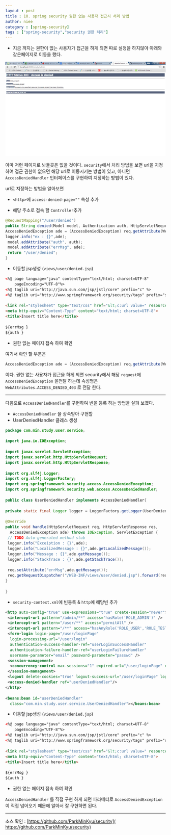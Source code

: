 ```yaml
---
layout : post
title : 10. spring security 권한 없는 사용자 접근시 처리 방법
author: niee
category : [spring-security]
tags : ["spring-security","security 권한 처리"]
---
```


- 지금 까지는 권한이 없는 사용자가 접근을 하게 되면 따로 설정을 하지않아 아래와 같은페이지로 이동을 했다.

![img1](/images/spring-security/10-1.png)

아마 저런 페이지로 놔둘곳은 없을 것이다.
```security```에서 처리 방법을 보면
url을 지정하여 접근 권한이 없으면 해당 url로 이동시키는 방법이 있고,
아니면 ```AccessDeniedHandler``` 인터페이스를 구현하여 지정하는 방법이 있다.

url로 지정하는 방법을 알아보면
- ```<http>```에 ```access-denied-page=""``` 속성 추가

- 해당 주소로 접속 할 ```Controller```추가

```java
@RequestMapping("/user/denied")
public String denied(Model model, Authentication auth, HttpServletRequest req){
AccessDeniedException ade = (AccessDeniedException) req.getAttribute(WebAttributes.ACCESS_DENIED_403);
logger.info("ex : {}",ade);
 model.addAttribute("auth", auth);
 model.addAttribute("errMsg", ade);
 return "/user/denied";
}
```

- 이동할 jsp생성 (```views/user/denied.jsp```)

```html
<%@ page language="java" contentType="text/html; charset=UTF-8"
    pageEncoding="UTF-8"%>
<%@ taglib uri="http://java.sun.com/jsp/jstl/core" prefix="c" %>
<%@ taglib uri="http://www.springframework.org/security/tags" prefix="sec" %>

<link rel="stylesheet" type="text/css" href="&lt;c:url value=" resources="" css="" main.css"="">"&gt;
<meta http-equiv="Content-Type" content="text/html; charset=UTF-8">
<title>Insert title here</title>

${errMsg }
${auth }

```

- 권한 없는 페이지 접속 하여 확인

여기서 확인 할 부분은

```java
AccessDeniedException ade = (AccessDeniedException) req.getAttribute(WebAttributes.ACCESS_DENIED_403);
```

이다. 권한 없는 사용자가 접근을 하게 되면 security에서 해당 ```request```에 ```​AccessDeniedException``` 을전달 하는데 속성명은 ​```WebAttributes.ACCESS_DENIED_403``` 로 전달 한다.

-------------------------------------------

다음으로 ​```AccessDeniedHandler```를 구현하여 빈을 등록 하는 방법을 살펴 보겠다.

- ```AccessDeniedHandler```​ 을 상속받아 구현할
- ​UserDeniedHandler 클레스 생성

```java
​package com.min.study.user.service;

import java.io.IOException;

import javax.servlet.ServletException;
import javax.servlet.http.HttpServletRequest;
import javax.servlet.http.HttpServletResponse;

import org.slf4j.Logger;
import org.slf4j.LoggerFactory;
import org.springframework.security.access.AccessDeniedException;
import org.springframework.security.web.access.AccessDeniedHandler;

public class UserDeniedHandler implements AccessDeniedHandler{

private static final Logger logger = LoggerFactory.getLogger(UserDeniedHandler.class);

@Override
public void handle(HttpServletRequest req, HttpServletResponse res,
  AccessDeniedException ade) throws IOException, ServletException {
 // TODO Auto-generated method stub
 logger.info("Exceiption : {}",ade);
 logger.info("LocalizedMessage : {}",ade.getLocalizedMessage());
 logger.info("Message : {}",ade.getMessage());
 logger.info("StackTrace : {}",ade.getStackTrace());

 req.setAttribute("errMsg",ade.getMessage());
 req.getRequestDispatcher("/WEB-INF/views/user/denied.jsp").forward(req, res);
}

}
```

- ```security-context.xml```에 빈등록 & ```http```에 해당빈 추가

```xml
<http auto-config="true" use-expressions="true" create-session="never">
 <intercept-url pattern="/admin/**" access="hasRole('ROLE_ADMIN')" />
 <intercept-url pattern="/user/**" access="permitAll" />
 <intercept-url pattern="/**" access="hasAnyRole('ROLE_USER','ROLE_TEST','ROLE_ADMIN','ROLE_GUEST')" />
 <form-login login-page="/user/loginPage"
  login-processing-url="/user/login"
  authentication-success-handler-ref="userLoginSuccessHandler"
  authentication-failure-handler-ref="userLoginFailureHandler"
  username-parameter="email" password-parameter="passwd" />
 <session-management>
  <concurrency-control max-sessions="1" expired-url="/user/loginPage" error-if-maximum-exceeded="true"/>
 </session-management>
 <logout delete-cookies="true" logout-success-url="/user/loginPage" logout-url="/user/logout" invalidate-session="true"/>
 <access-denied-handler ref="userDeniedHandler"/>
</http>

<beans:bean id="userDeniedHandler"
  class="com.min.study.user.service.UserDeniedHandler"></beans:bean>
```

- 이동할 jsp생성 (```views/user/denied.jsp```)

```html
<%@ page language="java" contentType="text/html; charset=UTF-8"
    pageEncoding="UTF-8"%>
<%@ taglib uri="http://java.sun.com/jsp/jstl/core" prefix="c" %>
<%@ taglib uri="http://www.springframework.org/security/tags" prefix="sec" %>

<link rel="stylesheet" type="text/css" href="&lt;c:url value=" resources="" css="" main.css"="">"&gt;
<meta http-equiv="Content-Type" content="text/html; charset=UTF-8">
<title>Insert title here</title>

${errMsg }
${auth }
```

- 권한 없는 페이지 접속 하여 확인

```AccessDeniedHandler``` 를 직​접 구현 하게 되면 파라메터로 ```AccessDeniedException```이 직접 넘어오기 때문에 알아서 잘 구현하면 된다.

-------------------------------------------

소스 확인 : [​https://github.com/ParkMinKyu/security](​https://github.com/ParkMinKyu/security)
